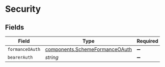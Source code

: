 # Security


## Fields

| Field                                                                            | Type                                                                             | Required                                                                         | Description                                                                      |
| -------------------------------------------------------------------------------- | -------------------------------------------------------------------------------- | -------------------------------------------------------------------------------- | -------------------------------------------------------------------------------- |
| `formanceOAuth`                                                                  | [components.SchemeFormanceOAuth](../../models/components/schemeformanceoauth.md) | :heavy_minus_sign:                                                               | N/A                                                                              |
| `bearerAuth`                                                                     | *string*                                                                         | :heavy_minus_sign:                                                               | N/A                                                                              |